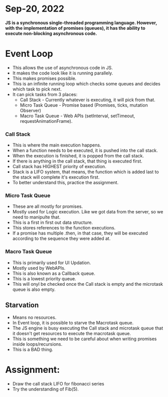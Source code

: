 # Sep-20, 2022

**JS is a synchronous single-threaded programming language. However, with the implementation of promises (queues), it has the ability to execute non-blocking asynchronous code.**


# Event Loop
- This allows the use of asynchronous code in JS.
- It makes the code look like it is running parallely.
- This makes promises possible.
- This is an infinite running loop which checks some queues and decides which task to pick next.
- It can pick tasks from 3 places:
  - Call Stack - Currently whatever is executing, it will pick from that.
  - Micro Task Queue - Promise based (Promises, ticks, mutation Observer)
  - Macro Task Queue - Web APIs (setInterval, setTimeout, requestAnimationFrame).


### Call Stack
- This is where the main execution happens.
- When a function needs to be executed, it is pushed into the call stack.
- When the execution is finished, it is popped from the call stack.
- If there is anything in the call stack, that thing is executed first.
- Call stack has HIGHEST priority of execution.
- Stack is a LIFO system, that means, the function which is added last to the stack will complete it's execution first.
- To better understand this, practice the assignment.


### Micro Task Queue
- These are all mostly for promises.
- Mostly used for Logic execution. Like we got data from the server, so we need to manipulte that.
- This is a first in first out data structure.
- This stores references to the function executions.
- If a promise has multiple .then, in that case, they will be executed according to the sequence they were added at.


### Macro Task Queue
- This is primarily used for UI Updation.
- Mostly used by WebAPIs.
- This is also known as a Callback queue.
- This is a lowest priority queue.
- This will onyl be checked once the Call stack is empty and the microtask queue is also empty.

## Starvation
- Means no resources.
- In Event loop, it is possible to starve the Macrotask queue.
- The JS engine is busy executing the Call stack and microtask queue that it doesn't get resources to execute the macrotask queue.
- This is something we need to be careful about when writing promises inside loops/recursions.
- This is a BAD thing.


# Assignment:
- Draw the call stack LIFO for fibonacci series
- Try the understanding of Fib(5).